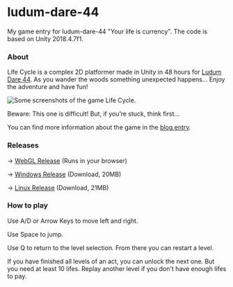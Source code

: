 # ludum-dare-44
My game entry for ludum-dare-44 "Your life is currency". The code is based on Unity 2018.4.7f1.

### About

Life Cycle is a complex 2D platformer made in Unity in 48 hours for [Ludum Dare 44](https://ldjam.com/events/ludum-dare/44/life-cycle). As you wander the woods something unexpected happens… Enjoy the adventure and have fun!

![Some screenshots of the game Life Cycle.](preview.gif)

Beware: This one is difficult! But, if you’re stuck, think first…

You can find more information about the game in the [blog entry](https://www.zubspace.com/blog/ludum-dare-44).

### Releases

&rightarrow; [WebGL Release](https://www.zubspace.com/games/life-cycle) (Runs in your browser)

&rightarrow; [Windows Release](https://www.zubspace.com/user/games/life-cycle/life-cycle-ld44.zip) (Download, 20MB)

&rightarrow; [Linux Release](https://www.zubspace.com/user/games/life-cycle/life-cycle-ld44-linux.zip) (Download, 21MB)

### How to play

Use A/D or Arrow Keys to move left and right.

Use Space to jump.

Use Q to return to the level selection. From there you can restart a level.

If you have finished all levels of an act, you can unlock the next one. But you need at least 10 lifes. Replay another level if you don't have enough lifes to pay.

